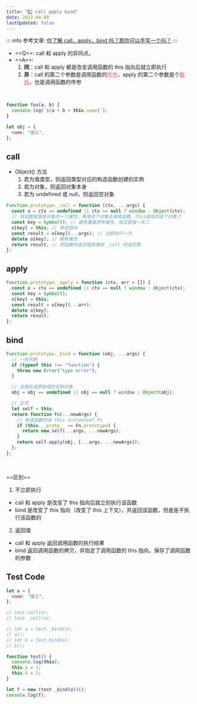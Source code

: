 ```yaml
---
title: "1️⃣ call apply bind"
date: 2022-04-08
lastUpdated: false
---
```


::: info
参考文章: [你了解 call，apply，bind 吗？那你可以手写一个吗？](https://juejin.cn/post/7030759884542967821)
:::
<br/>

- ==Q==: call 和 apply 的异同点。
- ==A==:
  1. **同**：call 和 apply 都是改变调用函数的 this 指向后就立即执行
  2. **异**：call 的第二个参数是调用函数的<u style="color: #ff5f56;">传参</u>，apply 的第二个参数是个<u style="color: #ff5f56;">数组</u>，也是调用函数的传参

<br/>

```js
function foo(a, b) {
  console.log(`${a + b + this.name}`);
}

let obj = {
  name: "张三",
};
```

## call

- Object() 方法
  1. 若为值类型，则返回类型对应的构造函数创建的实例
  2. 若为对象，则返回对象本身
  3. 若为 undefined 或 null，则返回空对象

```js
Function.prototype._call = function (ctx, ...args) {
  const o = ctx == undefined || ctx == null ? window : Object(ctx);
  // 将函数赋值给对象的一个属性，再用这个对象去调用函数，this就指向这个对象了
  const key = Symbol(); // 避免覆盖原有属性，保证其独一无二
  o[key] = this; // 修改指向
  const result = o[key](...args); // 立即执行一次
  delete o[key]; // 删除属性
  return result; // 把函数的返回值赋值给 _call 的返回值
};
```

## apply

```js
Function.prototype._apply = function (ctx, arr = []) {
  const o = ctx == undefined || ctx == null ? window : Object(ctx);
  const key = Symbol();
  o[key] = this;
  const result = o[key](...arr);
  delete o[key];
  return result;
};
```

## bind

```js
Function.prototype._bind = function (obj, ...args) {
  // 一些判断
  if (typeof this !== "function") {
    throw new Error("type error");
  }

  // 会指向该原始值的实例对象
  obj = obj == undefined || obj == null ? window : Object(obj);

  // 正文
  let self = this;
  return function Fn(...newArgs) {
    // 构造函数的话 this instanceof Fn
    if (this.__proto__ == Fn.prototype) {
      return new self(...args, ...newArgs);
    }
    return self.apply(obj, [...args, ...newArgs]);
  };
};
```

<br/>

==区别==

1. 不立即执行

- call 和 apply 是改变了 this 指向后就立刻执行该函数
- bind 是改变了 this 指向（改变了 this 上下文），并返回该函数，但是是不执行该函数的

2. 返回值

- call 和 apply 返回调用函数的执行结果
- bind 返回调用函数的拷贝，并指定了调用函数的 this 指向，保存了调用函数的参数

## Test Code

```js
let o = {
  name: "张三",
};

// test.call(o);
// test._call(o);

// let a = test._bind(o);
// a();
// let b = test.bind(o);
// b();

function test() {
  console.log(this);
  this.a = 1;
  this.b = 2;
}

let f = new (test._bind(o))();
console.log(f);
```
